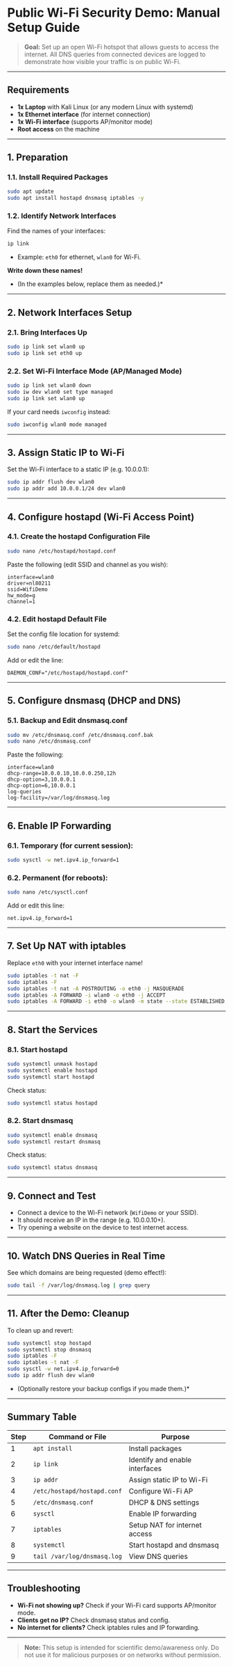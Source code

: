# Public Wi-Fi Security Demo: Manual Setup Guide

> **Goal:**
> Set up an open Wi-Fi hotspot that allows guests to access the internet.
> All DNS queries from connected devices are logged to demonstrate how visible your traffic is on public Wi-Fi.

---

## Requirements

- **1x Laptop** with Kali Linux (or any modern Linux with systemd)
- **1x Ethernet interface** (for internet connection)
- **1x Wi-Fi interface** (supports AP/monitor mode)
- **Root access** on the machine

---

## 1. Preparation

### 1.1. Install Required Packages

```bash
sudo apt update
sudo apt install hostapd dnsmasq iptables -y
```

### 1.2. Identify Network Interfaces

Find the names of your interfaces:

```bash
ip link
```

- Example: `eth0` for ethernet, `wlan0` for Wi-Fi.

**Write down these names!**
- (In the examples below, replace them as needed.)*

---

## 2. Network Interfaces Setup

### 2.1. Bring Interfaces Up

```bash
sudo ip link set wlan0 up
sudo ip link set eth0 up
```

### 2.2. Set Wi-Fi Interface Mode (AP/Managed Mode)

```bash
sudo ip link set wlan0 down
sudo iw dev wlan0 set type managed
sudo ip link set wlan0 up
```

If your card needs `iwconfig` instead:

```bash
sudo iwconfig wlan0 mode managed
```

---

## 3. Assign Static IP to Wi-Fi

Set the Wi-Fi interface to a static IP (e.g. 10.0.0.1):

```bash
sudo ip addr flush dev wlan0
sudo ip addr add 10.0.0.1/24 dev wlan0
```

---

## 4. Configure hostapd (Wi-Fi Access Point)

### 4.1. Create the hostapd Configuration File

```bash
sudo nano /etc/hostapd/hostapd.conf
```

Paste the following (edit SSID and channel as you wish):

```
interface=wlan0
driver=nl80211
ssid=WifiDemo
hw_mode=g
channel=1
```

### 4.2. Edit hostapd Default File

Set the config file location for systemd:

```bash
sudo nano /etc/default/hostapd
```

Add or edit the line:

```
DAEMON_CONF="/etc/hostapd/hostapd.conf"
```

---

## 5. Configure dnsmasq (DHCP and DNS)

### 5.1. Backup and Edit dnsmasq.conf

```bash
sudo mv /etc/dnsmasq.conf /etc/dnsmasq.conf.bak
sudo nano /etc/dnsmasq.conf
```

Paste the following:

```
interface=wlan0
dhcp-range=10.0.0.10,10.0.0.250,12h
dhcp-option=3,10.0.0.1
dhcp-option=6,10.0.0.1
log-queries
log-facility=/var/log/dnsmasq.log
```

---

## 6. Enable IP Forwarding

### 6.1. Temporary (for current session):

```bash
sudo sysctl -w net.ipv4.ip_forward=1
```

### 6.2. Permanent (for reboots):

```bash
sudo nano /etc/sysctl.conf
```

Add or edit this line:

```
net.ipv4.ip_forward=1
```

---

## 7. Set Up NAT with iptables

Replace `eth0` with your internet interface name!

```bash
sudo iptables -t nat -F
sudo iptables -F
sudo iptables -t nat -A POSTROUTING -o eth0 -j MASQUERADE
sudo iptables -A FORWARD -i wlan0 -o eth0 -j ACCEPT
sudo iptables -A FORWARD -i eth0 -o wlan0 -m state --state ESTABLISHED,RELATED -j ACCEPT
```

---

## 8. Start the Services

### 8.1. Start hostapd

```bash
sudo systemctl unmask hostapd
sudo systemctl enable hostapd
sudo systemctl start hostapd
```

Check status:

```bash
sudo systemctl status hostapd
```

### 8.2. Start dnsmasq

```bash
sudo systemctl enable dnsmasq
sudo systemctl restart dnsmasq
```

Check status:

```bash
sudo systemctl status dnsmasq
```

---

## 9. Connect and Test

- Connect a device to the Wi-Fi network (`WifiDemo` or your SSID).
- It should receive an IP in the range (e.g. 10.0.0.10+).
- Try opening a website on the device to test internet access.

---

## 10. Watch DNS Queries in Real Time

See which domains are being requested (demo effect!):

```bash
sudo tail -f /var/log/dnsmasq.log | grep query
```

---

## 11. After the Demo: Cleanup

To clean up and revert:

```bash
sudo systemctl stop hostapd
sudo systemctl stop dnsmasq
sudo iptables -F
sudo iptables -t nat -F
sudo sysctl -w net.ipv4.ip_forward=0
sudo ip addr flush dev wlan0
```

- (Optionally restore your backup configs if you made them.)*

---

## Summary Table

| Step | Command or File             | Purpose                        |
| ---- | --------------------------- | ------------------------------ |
| 1    | `apt install`               | Install packages               |
| 2    | `ip link`                   | Identify and enable interfaces |
| 3    | `ip addr`                   | Assign static IP to Wi-Fi      |
| 4    | `/etc/hostapd/hostapd.conf` | Configure Wi-Fi AP             |
| 5    | `/etc/dnsmasq.conf`         | DHCP & DNS settings            |
| 6    | `sysctl`                    | Enable IP forwarding           |
| 7    | `iptables`                  | Setup NAT for internet access  |
| 8    | `systemctl`                 | Start hostapd and dnsmasq      |
| 9    | `tail /var/log/dnsmasq.log` | View DNS queries               |

---

## Troubleshooting

- **Wi-Fi not showing up?**
  Check if your Wi-Fi card supports AP/monitor mode.
- **Clients get no IP?**
  Check dnsmasq status and config.
- **No internet for clients?**
  Check iptables rules and IP forwarding.

---

> **Note:**
> This setup is intended for scientific demo/awareness only.
> Do not use it for malicious purposes or on networks without permission.
